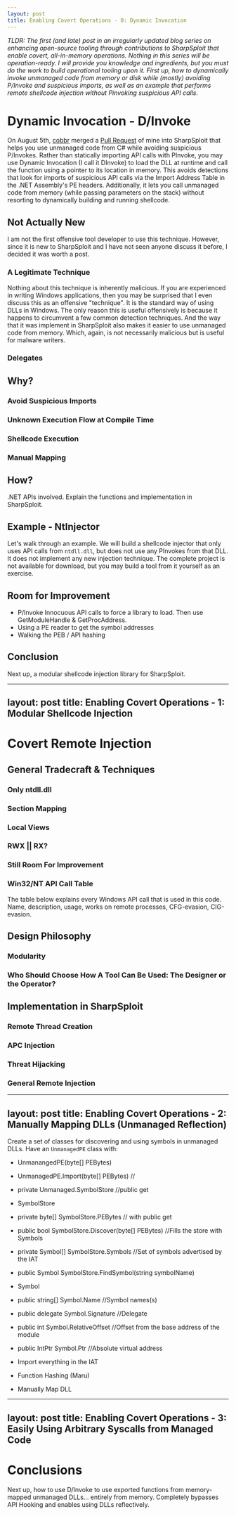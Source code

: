 ```yaml
---
layout: post
title: Enabling Covert Operations - 0: Dynamic Invocation
---
```


*TLDR: The first (and late) post in an irregularly updated blog series on enhancing open-source tooling through contributions to SharpSploit that enable covert, all-in-memory operations. Nothing in this series will be operation-ready. I will provide you knowledge and ingredients, but you must do the work to build operational tooling upon it. First up, how to dynamically invoke unmanaged code from memory or disk while (mostly) avoiding P/Invoke and suspicious imports, as well as an example that performs remote shellcode injection without Pinvoking suspicious API calls.*

# Dynamic Invocation - D/Invoke

On August 5th, [cobbr](https://twitter.com/cobbr_io) merged a [Pull Request](https://github.com/cobbr/SharpSploit/pull/21) of mine into SharpSploit that helps you use unmanaged code from C# while avoiding suspicious P/Invokes. Rather than statically importing API calls with PInvoke, you may use Dynamic Invocation (I call it DInvoke) to load the DLL at runtime and call the function using a pointer to its location in memory. This avoids detections that look for imports of suspicious API calls via the Import Address Table in the .NET Assembly's PE headers. Additionally, it lets you call unmanaged code from memory (while passing parameters on the stack) without resorting to dynamically building and running shellcode.

## Not Actually New

I am not the first offensive tool developer to use this technique. However, since it is new to SharpSploit and I have not seen anyone discuss it before, I decided it was worth a post.

### A Legitimate Technique

Nothing about this technique is inherently malicious. If you are experienced in writing Windows applications, then you may be surprised that I even discuss this as an offensive "technique". It is the standard way of using DLLs in Windows. The only reason this is useful offensively is because it happens to circumvent a few common detection techniques. And the way that it was implement in SharpSploit also makes it easier to use unmanaged code from memory. Which, again, is not necessarily malicious but is useful for malware writers.

### Delegates

## Why?

### Avoid Suspicious Imports

### Unknown Execution Flow at Compile Time

### Shellcode Execution

### Manual Mapping

## How?

.NET APIs involved. Explain the functions and implementation in SharpSploit.

## Example - NtInjector

Let's walk through an example. We will build a shellcode injector that only uses API calls from `ntdll.dll`, but does not use any PInvokes from that DLL. It does not implement any new injection technique. The complete project is not available for download, but you may build a tool from it yourself as an exercise.

## Room for Improvement

* P/Invoke Innocuous API calls to force a library to load. Then use GetModuleHandle & GetProcAddress.
* Using a PE reader to get the symbol addresses
* Walking the PEB / API hashing

## Conclusion

Next up, a modular shellcode injection library for SharpSploit.

---
layout: post
title: Enabling Covert Operations - 1: Modular Shellcode Injection
---

# Covert Remote Injection

## General Tradecraft & Techniques

### Only ntdll.dll

### Section Mapping

### Local Views

### RWX || RX?

### Still Room For Improvement

### Win32/NT API Call Table

The table below explains every Windows API call that is used in this code. Name, description, usage, works on remote processes, CFG-evasion, CIG-evasion. 

## Design Philosophy

### Modularity

### Who Should Choose How A Tool Can Be Used: The Designer or the Operator?

## Implementation in SharpSploit

### Remote Thread Creation

### APC Injection

### Threat Hijacking

### General Remote Injection

---
layout: post
title: Enabling Covert Operations - 2: Manually Mapping DLLs (Unmanaged Reflection)
---
Create a set of classes for discovering and using symbols in unmanaged DLLs. Have an `UnmanagedPE` class with:

* UnmanangedPE(byte[] PEBytes)
* UnmanagedPE.Import(byte[] PEBytes) //
* private Unmanaged.SymbolStore //public get

* SymbolStore
* private byte[] SymbolStore.PEBytes // with public get
* public bool SymbolStore.Discover(byte[] PEBytes) //Fills the store with Symbols
* private Symbol[] SymbolStore.Symbols //Set of symbols advertised by the IAT
* public Symbol SymbolStore.FindSymbol(string symbolName)

* Symbol
* public string[] Symbol.Name //Symbol names(s)
* public delegate Symbol.Signature //Delegate
* public int Symbol.RelativeOffset //Offset from the base address of the module
* public IntPtr Symbol.Ptr //Absolute virtual address

* Import everything in the IAT
* Function Hashing (Maru)
* Manually Map DLL

---
layout: post
title: Enabling Covert Operations - 3: Easily Using Arbitrary Syscalls from Managed Code
---

# Conclusions

Next up, how to use D/Invoke to use exported functions from memory-mapped unmanaged DLLs... entirely from memory. Completely bypasses API Hooking and enables using DLLs reflectively.
